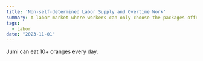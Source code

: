 ```yaml
---
title: 'Non-self-determined Labor Supply and Overtime Work'
summary: A labor market where workers can only choose the packages offered by firms but not supply their labor freely can be more realistic and such market structure would reverse the impacts of labor demand side shock and firms' productivity.
tags:
  - Labor
date: "2023-11-01"
---
```


Jumi can eat 10+ oranges every day.

